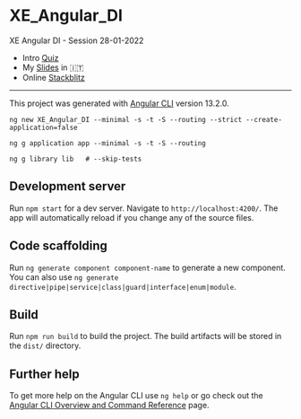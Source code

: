 # XE_Angular_DI

XE Angular DI - Session 28-01-2022

-   Intro [Quiz](intro.md)
-   My [Slides](slides.md) in 🇮🇹
-   Online [Stackblitz](https://stackblitz.com/edit/angular-ivy-di-experiments-ujumaw?devtoolsheight=33&file=src/app/dirs/t.component.ts)

---

This project was generated with [Angular CLI](https://github.com/angular/angular-cli) version 13.2.0.

```shell
ng new XE_Angular_DI --minimal -s -t -S --routing --strict --create-application=false

ng g application app --minimal -s -t -S --routing

ng g library lib   # --skip-tests
```

## Development server

Run `npm start` for a dev server. Navigate to `http://localhost:4200/`. The app will automatically reload if you change any of the source files.

## Code scaffolding

Run `ng generate component component-name` to generate a new component. You can also use `ng generate directive|pipe|service|class|guard|interface|enum|module`.

## Build

Run `npm run build` to build the project. The build artifacts will be stored in the `dist/` directory.

## Further help

To get more help on the Angular CLI use `ng help` or go check out the [Angular CLI Overview and Command Reference](https://angular.io/cli) page.
